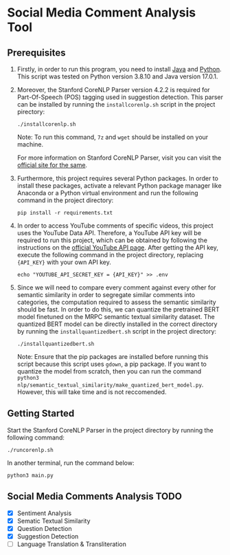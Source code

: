 # Social Media Comment Analysis Tool

## Prerequisites
1. Firstly, in order to run this program, you need to install [Java](https://www.java.com/en/download/manual.jsp) and [Python](https://www.python.org/downloads/). This script was tested on Python version 3.8.10 and Java version 17.0.1.

2. Moreover, the Stanford CoreNLP Parser version 4.2.2 is required for Part-Of-Speech (POS) tagging used in suggestion detection. This parser can be installed by running the `installcorenlp.sh` script in the project pirectory:
   ```
   ./installcorenlp.sh
   ```
   Note: To run this command, `7z` and `wget` should be installed on your machine.

   For more information on Stanford CoreNLP Parser, visit you can visit the [official site for the same](https://stanfordnlp.github.io/CoreNLP/). 

3. Furthermore, this project requires several Python packages. In order to install these packages, activate a relevant Python package manager like Anaconda or a Python virtual environment and run the following command in the project directory:
   ```
   pip install -r requirements.txt
   ```

4. In order to access YouTube comments of specific videos, this project uses the YouTube Data API. Therefore, a YouTube API key will be required to run this project, which can be obtained by following the instructions on the [official YouTube API page](https://developers.google.com/youtube/v3/getting-started). After getting the API key, execute the following command in the project directory, replacing `{API_KEY}` with your own API key.
   ```
   echo "YOUTUBE_API_SECRET_KEY = {API_KEY}" >> .env
   ```
5. Since we will need to compare every comment against every other for semantic similarity in order to segregate similar comments into categories, the computation required to assess the semantic similarity should be fast. In order to do this, we can quantize the pretrained BERT model finetuned on the MRPC semantic textual similarity dataset. The quantized BERT model can be directly installed in the correct directory by running the `installquantizedbert.sh` script in the project directory:
   ```
   ./installquantizedbert.sh
   ```
   Note: Ensure that the pip packages are installed before running this script because this script uses `gdown`, a pip package.
   If you want to quantize the model from scratch, then you can run the command `python3 nlp/semantic_textual_similarity/make_quantized_bert_model.py`. However, this will take time and is not reccomended.

## Getting Started
Start the Stanford CoreNLP Parser in the project directory by running the following command:
```
./runcorenlp.sh
```
In another terminal, run the command below:
```
python3 main.py
```

## Social Media Comments Analysis TODO
* [x] Sentiment Analysis
* [x] Sematic Textual Similarity
* [x] Question Detection
* [x] Suggestion Detection
* [ ] Language Translation & Transliteration

